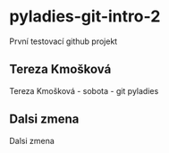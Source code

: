 # pyladies-git-intro-2
První testovací github projekt

## Tereza Kmošková
Tereza Kmošková - sobota - git pyladies

## Dalsi zmena

Dalsi zmena
